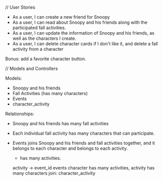 // User Stories

- As a user, I can create a new friend for Snoopy 
- As a user, I can read about Snoopy and his friends along with the participated fall activities.
- As a user, I can update the information of Snoopy and his friends, as well as the characters I create.
- As a user, I can delete character cards if I don't like it, and delete a fall activity from a character

Bonus: add a favorite character button.

// Models and Controllers

Models:
- Snoopy and his friends
- Fall Activities (has many characters)
- Events
- character_activity

Relationships:
- Snoopy and his friends has many fall activities
- Each individual fall activity has many characters that can participate.
- Events joins Snoopy and his friends and fall activities together, and it belongs to each character and belongs to each activity. 
    - has many activities.

    activity -> event_id
    events 
    character has many activities, activity has many characters
    join: character_activity 